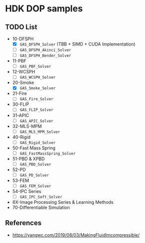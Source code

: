 # HDK DOP samples

## TODO List
- 10-DFSPH
  - [x] `GAS_DFSPH_Solver` (TBB + SIMD + CUDA Implementation)
  - [ ] `GAS_DFSPH_Akinci_Solver`
  - [ ] `GAS_DFSPH_Bender_Solver`
- 11-PBF
  - [ ] `GAS_PBF_Solver`
- 12-WCSPH
  - [ ] `GAS_WCSPH_Solver`
- 20-Smoke
  - [x] `GAS_Smoke_Solver`
- 21-Fire
  - [ ] `GAS_Fire_Solver`
- 30-FLIP
  - [ ] `GAS_FLIP_Solver`
- 31-APIC
  - [ ] `GAS_APIC_Solver`
- 32-MLS-MPM
  - [ ] `GAS_MLS_MPM_Solver`
- 40-Rigid
  - [ ] `GAS_Rigid_Solver`
- 50-Fast Mass Spring
  - [ ] `GAS_FastMassSpring_Solver`
- 51-PBD & XPBD
  - [ ] `GAS_PBD_Solver`
- 52-PD
  - [ ] `GAS_PD_Solver`
- 53-FEM
  - [ ] `GAS_FEM_Solver`
- 54-IPC Series
  - [ ] `GAS_IPC_Soft_Solver`
- 6X-Image Processing Series & Learning Methods
- 70-Differentiable Simulation

## References

- https://yangwc.com/2019/08/03/MakingFluidImcompressible/